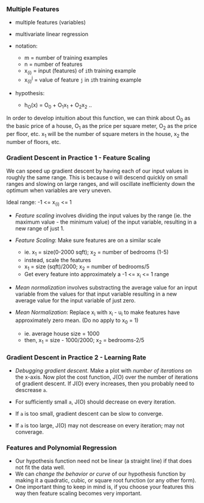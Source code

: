 ### Multiple Features

- multiple features (variables)
- multivariate linear regression

- notation:
    - m = number of training examples
    - n = number of features
    - x<sub>(i)</sub> = input (features) of `i`th training example
    - x<sub>(i)</sub><sup>j</sup> = value of feature `j` in `i`th training example

- hypothesis:
    - h<sub>O</sub>(x) = O<sub>0</sub> + O<sub>1</sub>x<sub>1</sub> + O<sub>2</sub>x<sub>2</sub> ..

In order to develop intuition about this function, we can think about O<sub>0</sub> as the basic
price of a house, O<sub>1</sub> as the price per square meter, O<sub>2</sub> as the price per
floor, etc. x<sub>1</sub> will be the number of square meters in the house, x<sub>2</sub> the
number of floors, etc.

### Gradient Descent in Practice 1 - Feature Scaling

We can speed up gradient descent by having each of our input values in roughly the same range.
This is because `O` will descend quickly on small ranges and slowing on large ranges, and will
oscillate inefficienty down the optimum when variables are very uneven.

Ideal range: -1 <= x<sub>(i)</sub> <= 1

- _Feature scaling_ involves dividing the input values by the range (ie. the maximum value - the
minimum value) of the input variable, resulting in a new range of just 1.

- _Feature Scaling_: Make sure features are on a similar scale
    - ie. x<sub>1</sub> = size(0-2000 sqft); x<sub>2</sub> = number of bedrooms (1-5)
    - instead, scale the features
    - x<sub>1</sub> = size (sqft)/2000; x<sub>2</sub> = number of bedrooms/5
    - Get every feature into approximately a -1 <= x<sub>i</sub> <= 1 range

- _Mean normalization_ involves substracting the average value for an input variable from the values
for that input variable resulting in a new average value for the input variable of just zero.

- _Mean Normalization_: Replace x<sub>i</sub> with x<sub>i</sub> - u<sub>i</sub> to make features
have approximately zero mean. (Do no apply to x<sub>0</sub> = 1)
    - ie. average house size = 1000
    - then, x<sub>1</sub> = size - 1000/2000; x<sub>2</sub> = bedrooms-2/5

### Gradient Descent in Practice 2 - Learning Rate

- _Debugging gradient descent._ Make a plot with _number of iterations_ on the x-axis. Now plot the
cost function, J(O) over the number of iterations of gradient descent. If J(O) every increases,
then you probably need to descrease `a`.

- For sufficiently small `a`, J(O) should decrease on every iteration.
- If `a` is too small, gradient descent can be slow to converge.
- If `a` is too large, J(O) may not descrease on every iteration; may not converage.

### Features and Polynomial Regression

- Our hypothesis function need not be linear (a straight line) if that does not fit the data well.
- We can *change the behavior or curve* of our hypothesis function by making it a quadratic, cubic,
or square root function (or any other form).
- One important thing to keep in mind is, if you choose your features this way then feature scaling
becomes very important.







